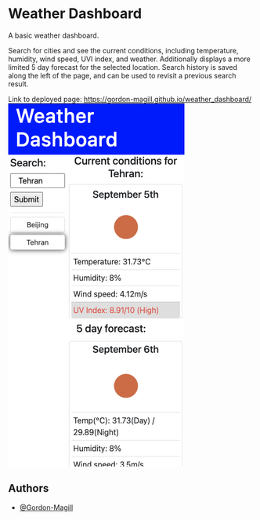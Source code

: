 # Weather Dashboard

A basic weather dashboard.

Search for cities and see the current conditions, including temperature, humidity, wind speed, UVI index, and weather.
Additionally displays a more limited 5 day forecast for the selected location.
Search history is saved along the left of the page, and can be used to revisit a previous search result.

 Link to deployed page:
 https://gordon-magill.github.io/weather_dashboard/
 ![Deployed page](./assets/images/deployed_screenshot.png)
## Authors

- [@Gordon-Magill](https://github.com/Gordon-Magill/)

